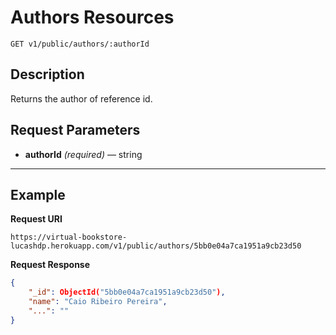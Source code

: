 # Authors Resources

    GET v1/public/authors/:authorId

## Description
Returns the author of reference id.

## Request Parameters

- **authorId** _(required)_ — string

***

## Example
**Request URI**

    https://virtual-bookstore-lucashdp.herokuapp.com/v1/public/authors/5bb0e04a7ca1951a9cb23d50

**Request Response**
``` json
{
    "_id": ObjectId("5bb0e04a7ca1951a9cb23d50"),
    "name": "Caio Ribeiro Pereira",
    "...": ""
}
```
